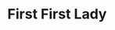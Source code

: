 ---
pid: rs268
title: First First Lady
location_transcription: First Executive Mansion
coordinates: "[-75.149228452924, 39.950649910751]"
zipcode: NJ08902
gen_neighborhood: 
neighborhood: 
outside_phl: North Brunswick NJ
age: '67'
age_range: 60-69
instagram: 
image_file_name: rs_268.jpg
proposal_transcription: |-
  1. A huge 100.00 bill display depicting Benjamin Franklin.
  2. Huge, colorful monument to the Philly cheesesteak.
  3. Monument to Betsy Ross.
  4. Monument to Martha Washington as the First First Lady.
topic: Person,Food,History
topic_summary: 0, 0, 0, 0
type: Image
keywords_other: benjamin franklin, cheesesteak, betsy ross, martha washington
credit: Andrew Marcus & Filis Forman
image_labels: 
twitter: 
facebook: 
permalink: "/monuments/rs268/"
layout: item-page
---